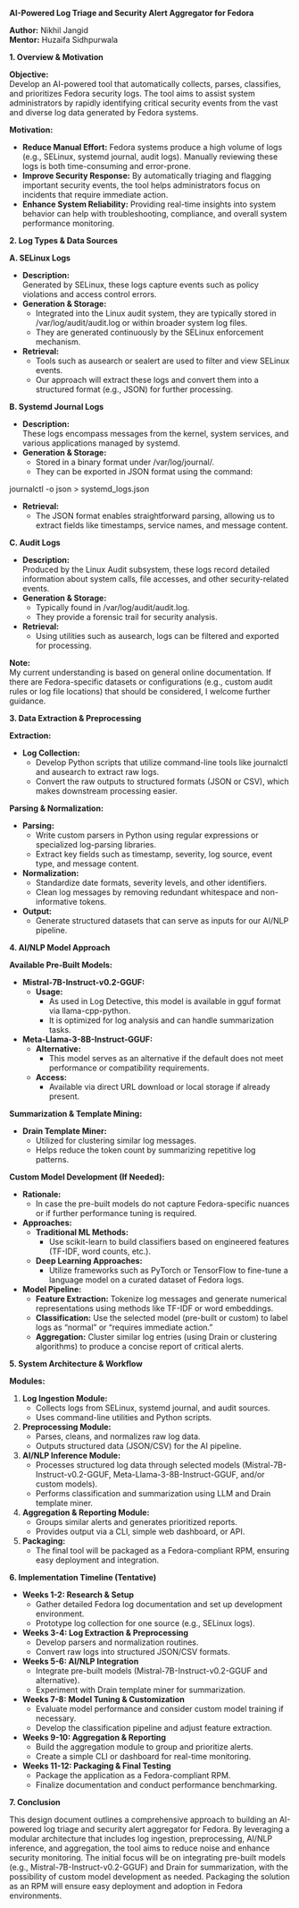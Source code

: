 **AI-Powered Log Triage and Security Alert Aggregator for Fedora**

**Author:** Nikhil Jangid  
**Mentor:** Huzaifa Sidhpurwala

**1\. Overview & Motivation**

**Objective:**  
Develop an AI-powered tool that automatically collects, parses, classifies, and prioritizes Fedora security logs. The tool aims to assist system administrators by rapidly identifying critical security events from the vast and diverse log data generated by Fedora systems.

**Motivation:**

- **Reduce Manual Effort:** Fedora systems produce a high volume of logs (e.g., SELinux, systemd journal, audit logs). Manually reviewing these logs is both time-consuming and error-prone.
- **Improve Security Response:** By automatically triaging and flagging important security events, the tool helps administrators focus on incidents that require immediate action.
- **Enhance System Reliability:** Providing real-time insights into system behavior can help with troubleshooting, compliance, and overall system performance monitoring.

**2\. Log Types & Data Sources**

**A. SELinux Logs**

- **Description:**  
    Generated by SELinux, these logs capture events such as policy violations and access control errors.
- **Generation & Storage:**
  - Integrated into the Linux audit system, they are typically stored in /var/log/audit/audit.log or within broader system log files.
  - They are generated continuously by the SELinux enforcement mechanism.
- **Retrieval:**
  - Tools such as ausearch or sealert are used to filter and view SELinux events.
  - Our approach will extract these logs and convert them into a structured format (e.g., JSON) for further processing.

**B. Systemd Journal Logs**

- **Description:**  
    These logs encompass messages from the kernel, system services, and various applications managed by systemd.
- **Generation & Storage:**
  - Stored in a binary format under /var/log/journal/.
  - They can be exported in JSON format using the command:

journalctl -o json > systemd_logs.json

- **Retrieval:**
  - The JSON format enables straightforward parsing, allowing us to extract fields like timestamps, service names, and message content.

**C. Audit Logs**

- **Description:**  
    Produced by the Linux Audit subsystem, these logs record detailed information about system calls, file accesses, and other security-related events.
- **Generation & Storage:**
  - Typically found in /var/log/audit/audit.log.
  - They provide a forensic trail for security analysis.
- **Retrieval:**
  - Using utilities such as ausearch, logs can be filtered and exported for processing.

**Note:**  
My current understanding is based on general online documentation. If there are Fedora-specific datasets or configurations (e.g., custom audit rules or log file locations) that should be considered, I welcome further guidance.

**3\. Data Extraction & Preprocessing**

**Extraction:**

- **Log Collection:**
  - Develop Python scripts that utilize command-line tools like journalctl and ausearch to extract raw logs.
  - Convert the raw outputs to structured formats (JSON or CSV), which makes downstream processing easier.

**Parsing & Normalization:**

- **Parsing:**
  - Write custom parsers in Python using regular expressions or specialized log-parsing libraries.
  - Extract key fields such as timestamp, severity, log source, event type, and message content.
- **Normalization:**
  - Standardize date formats, severity levels, and other identifiers.
  - Clean log messages by removing redundant whitespace and non-informative tokens.
- **Output:**
  - Generate structured datasets that can serve as inputs for our AI/NLP pipeline.

**4\. AI/NLP Model Approach**

**Available Pre-Built Models:**

- **Mistral-7B-Instruct-v0.2-GGUF:**
  - **Usage:**
    - As used in Log Detective, this model is available in gguf format via llama-cpp-python.
    - It is optimized for log analysis and can handle summarization tasks.
- **Meta-Llama-3-8B-Instruct-GGUF:**
  - **Alternative:**
    - This model serves as an alternative if the default does not meet performance or compatibility requirements.
  - **Access:**
    - Available via direct URL download or local storage if already present.

**Summarization & Template Mining:**

- **Drain Template Miner:**
  - Utilized for clustering similar log messages.
  - Helps reduce the token count by summarizing repetitive log patterns.

**Custom Model Development (If Needed):**

- **Rationale:**
  - In case the pre-built models do not capture Fedora-specific nuances or if further performance tuning is required.
- **Approaches:**
  - **Traditional ML Methods:**
    - Use scikit-learn to build classifiers based on engineered features (TF-IDF, word counts, etc.).
  - **Deep Learning Approaches:**
    - Utilize frameworks such as PyTorch or TensorFlow to fine-tune a language model on a curated dataset of Fedora logs.
- **Model Pipeline:**
  - **Feature Extraction:** Tokenize log messages and generate numerical representations using methods like TF-IDF or word embeddings.
  - **Classification:** Use the selected model (pre-built or custom) to label logs as “normal” or “requires immediate action.”
  - **Aggregation:** Cluster similar log entries (using Drain or clustering algorithms) to produce a concise report of critical alerts.

**5\. System Architecture & Workflow**

**Modules:**

1. **Log Ingestion Module:**
    - Collects logs from SELinux, systemd journal, and audit sources.
    - Uses command-line utilities and Python scripts.
2. **Preprocessing Module:**
    - Parses, cleans, and normalizes raw log data.
    - Outputs structured data (JSON/CSV) for the AI pipeline.
3. **AI/NLP Inference Module:**
    - Processes structured log data through selected models (Mistral-7B-Instruct-v0.2-GGUF, Meta-Llama-3-8B-Instruct-GGUF, and/or custom models).
    - Performs classification and summarization using LLM and Drain template miner.
4. **Aggregation & Reporting Module:**
    - Groups similar alerts and generates prioritized reports.
    - Provides output via a CLI, simple web dashboard, or API.
5. **Packaging:**
    - The final tool will be packaged as a Fedora-compliant RPM, ensuring easy deployment and integration.

**6\. Implementation Timeline (Tentative)**

- **Weeks 1-2: Research & Setup**
  - Gather detailed Fedora log documentation and set up development environment.
  - Prototype log collection for one source (e.g., SELinux logs).
- **Weeks 3-4: Log Extraction & Preprocessing**
  - Develop parsers and normalization routines.
  - Convert raw logs into structured JSON/CSV formats.
- **Weeks 5-6: AI/NLP Integration**
  - Integrate pre-built models (Mistral-7B-Instruct-v0.2-GGUF and alternative).
  - Experiment with Drain template miner for summarization.
- **Weeks 7-8: Model Tuning & Customization**
  - Evaluate model performance and consider custom model training if necessary.
  - Develop the classification pipeline and adjust feature extraction.
- **Weeks 9-10: Aggregation & Reporting**
  - Build the aggregation module to group and prioritize alerts.
  - Create a simple CLI or dashboard for real-time monitoring.
- **Weeks 11-12: Packaging & Final Testing**
  - Package the application as a Fedora-compliant RPM.
  - Finalize documentation and conduct performance benchmarking.

**7\. Conclusion**

This design document outlines a comprehensive approach to building an AI-powered log triage and security alert aggregator for Fedora. By leveraging a modular architecture that includes log ingestion, preprocessing, AI/NLP inference, and aggregation, the tool aims to reduce noise and enhance security monitoring. The initial focus will be on integrating pre-built models (e.g., Mistral-7B-Instruct-v0.2-GGUF) and Drain for summarization, with the possibility of custom model development as needed. Packaging the solution as an RPM will ensure easy deployment and adoption in Fedora environments.

